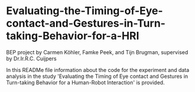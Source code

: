 # Evaluating-the-Timing-of-Eye-contact-and-Gestures-in-Turn-taking-Behavior-for-a-HRI
BEP project by Carmen Köhler, Famke Peek, and Tijn Brugman, supervised by Dr.Ir.R.C. Cuijpers


In this READMe file information about the code for the experiment and data analysis in the study 'Evaluating the Timing of Eye contact and Gestures in Turn-taking Behavior for a Human-Robot Interaction' is provided.

